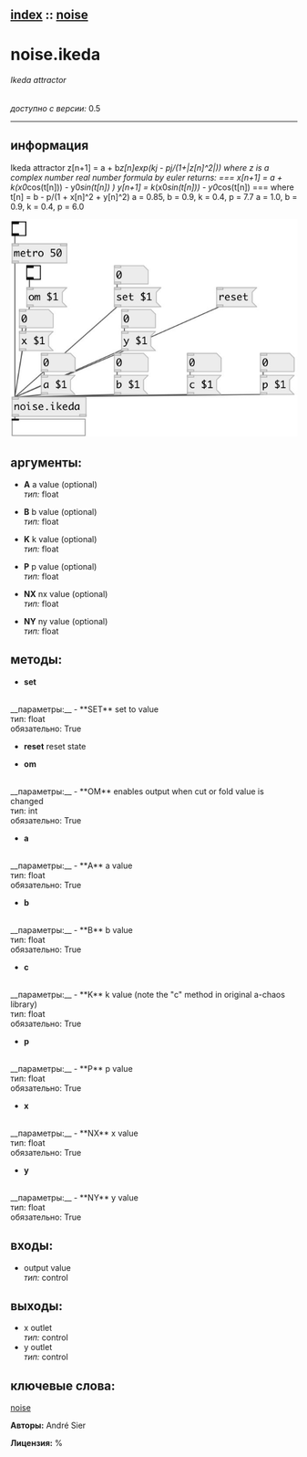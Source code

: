 [index](index.html) :: [noise](category_noise.html)
---

# noise.ikeda

###### Ikeda attractor

*доступно с версии:* 0.5

---


## информация
Ikeda attractor z[n+1] = a + b*z[n]*exp(kj - pj/(1+|z[n]^2|)) where z is a complex number real number formula by euler returns: === x[n+1] = a + k*(x0*cos(t[n])) - y0*sin(t[n]) ) y[n+1] = k*(x0*sin(t[n])) - y0*cos(t[n]) === where t[n] = b - p/(1 + x[n]^2 + y[n]^2) a = 0.85, b = 0.9, k = 0.4, p = 7.7 a = 1.0, b = 0.9, k = 0.4, p = 6.0


[![example](../examples/img/noise.ikeda.jpg)](../examples/pd/noise.ikeda.pd)



## аргументы:

* **A**
a value (optional)<br>
_тип:_ float<br>

* **B**
b value (optional)<br>
_тип:_ float<br>

* **K**
k value (optional)<br>
_тип:_ float<br>

* **P**
p value (optional)<br>
_тип:_ float<br>

* **NX**
nx value (optional)<br>
_тип:_ float<br>

* **NY**
ny value (optional)<br>
_тип:_ float<br>



## методы:

* **set**
<br>
  __параметры:__
  - **SET** set to value<br>
    тип: float <br>
    обязательно: True <br>

* **reset**
reset state<br>

* **om**
<br>
  __параметры:__
  - **OM** enables output when cut or fold value is changed<br>
    тип: int <br>
    обязательно: True <br>

* **a**
<br>
  __параметры:__
  - **A** a value<br>
    тип: float <br>
    обязательно: True <br>

* **b**
<br>
  __параметры:__
  - **B** b value<br>
    тип: float <br>
    обязательно: True <br>

* **c**
<br>
  __параметры:__
  - **K** k value (note the &#34;c&#34; method in original a-chaos library)<br>
    тип: float <br>
    обязательно: True <br>

* **p**
<br>
  __параметры:__
  - **P** p value<br>
    тип: float <br>
    обязательно: True <br>

* **x**
<br>
  __параметры:__
  - **NX** x value<br>
    тип: float <br>
    обязательно: True <br>

* **y**
<br>
  __параметры:__
  - **NY** y value<br>
    тип: float <br>
    обязательно: True <br>






## входы:

* output value<br>
_тип:_ control



## выходы:

* x outlet<br>
_тип:_ control
* y outlet<br>
_тип:_ control



## ключевые слова:

[noise](keywords/noise.html)






**Авторы:** André Sier




**Лицензия:** %





